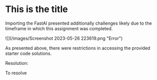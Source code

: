 # This is the title
Importing the FastAI presented additionally challenges likely due to the timeframe in which this assignment was completed.

![](/images/Screenshot 2023-05-26 223619.png "Error")

As presented above, there were restrictions in accessing the provided starter code solutions.

Resolution:

To resolve
